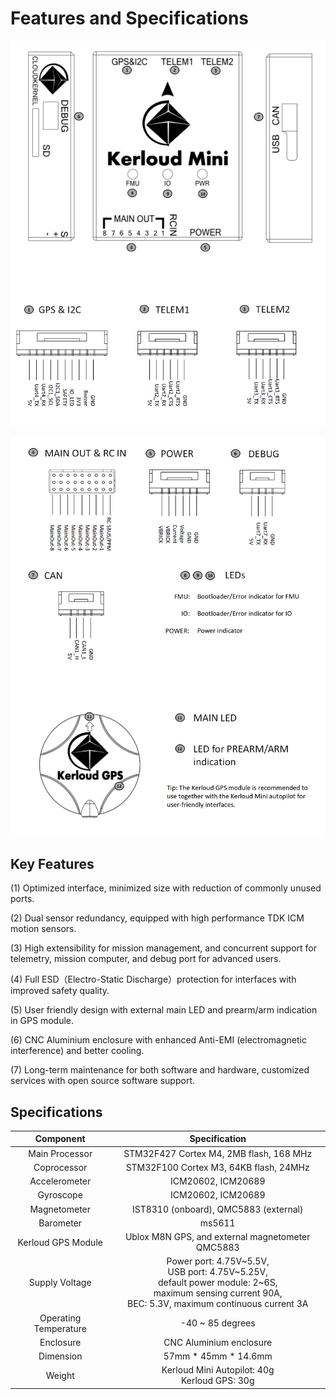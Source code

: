 # Features and Specifications
<p align="center">
<img src ="../images/kerloud_interface_p1.png"/>
</p>

<p align="center">
<img src ="../images/kerloud_interface_p2.png"/>
</p>

## Key Features
(1) Optimized interface, minimized size with reduction of commonly unused ports.

(2) Dual sensor redundancy, equipped with high performance TDK ICM motion sensors.

(3) High extensibility for mission management, and concurrent support for telemetry, mission computer, and debug port for advanced users.

(4) Full ESD（Electro-Static Discharge）protection for interfaces with improved safety quality.

(5) User friendly design with external main LED and prearm/arm indication in GPS module.

(6) CNC Aluminium enclosure with enhanced Anti-EMI (electromagnetic interference) and better cooling.

(7) Long-term maintenance for both software and hardware, customized services with open source software support.

## Specifications
| Component | Specification |
| :--: | :--: |
| Main Processor |   STM32F427 Cortex M4, 2MB flash, 168 MHz |
| Coprocessor |  STM32F100 Cortex M3, 64KB flash, 24MHz |
| Accelerometer |   ICM20602, ICM20689 |
| Gyroscope |  ICM20602, ICM20689 |
| Magnetometer |  IST8310 (onboard), QMC5883 (external) |
| Barometer | ms5611 |
| Kerloud GPS Module |  Ublox M8N GPS, and external magnetometer QMC5883 |
| Supply Voltage |  Power port: 4.75V~5.5V, <br> USB port: 4.75V~5.25V, <br> default power module: 2~6S, <br> maximum sensing current 90A, <br> BEC: 5.3V, maximum continuous current 3A |
| Operating Temperature | -40 ~ 85 degrees|
| Enclosure| CNC Aluminium enclosure |
| Dimension | 57mm \* 45mm \* 14.6mm |
|Weight |Kerloud Mini Autopilot: 40g  <br> Kerloud GPS: 30g |

